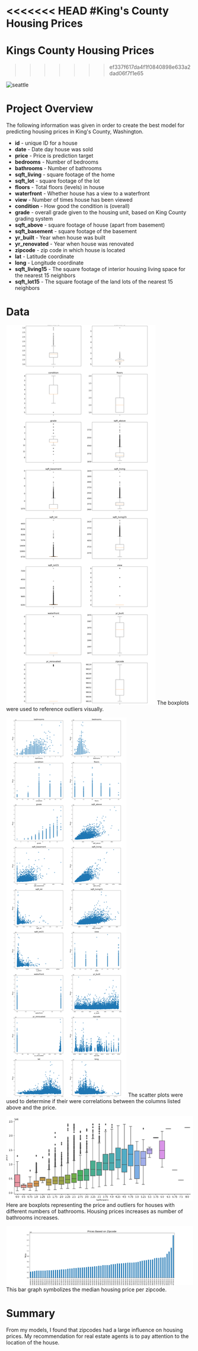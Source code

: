 <<<<<<< HEAD
#King's County Housing Prices
=======
# Kings County Housing Prices
>>>>>>> ef337f617da4f1f0840898e633a2dad06f7f1e65

![seattle](images/seatle.PNG)

# Project Overview

The following information was given in order to create the best model for predicting housing prices in King's County, Washington. 
* **id** - unique ID for a house
* **date** - Date day house was sold
* **price** - Price is prediction target
* **bedrooms** - Number of bedrooms
* **bathrooms** - Number of bathrooms
* **sqft_living** - square footage of the home
* **sqft_lot** - square footage of the lot
* **floors** - Total floors (levels) in house
* **waterfront** - Whether house has a view to a waterfront
* **view** - Number of times house has been viewed
* **condition** - How good the condition is (overall)
* **grade** - overall grade given to the housing unit, based on King County grading system
* **sqft_above** - square footage of house (apart from basement)
* **sqft_basement** - square footage of the basement
* **yr_built** - Year when house was built
* **yr_renovated** - Year when house was renovated
* **zipcode** - zip code in which house is located
* **lat** - Latitude coordinate
* **long** - Longitude coordinate
* **sqft_living15** - The square footage of interior housing living space for the nearest 15 neighbors
* **sqft_lot15** - The square footage of the land lots of the nearest 15 neighbors

# Data
![boxplots](images/boxplots.png)
The boxplots were used to reference outliers visually.

![scatter](images/scatter_plots.png)
The scatter plots were used to determine if their were correlations between the columns listed above and the price. 

![bathrooms](images/bathrooms_box.png)
Here are boxplots representing the price and outliers for houses with different numbers of bathrooms. Housing prices increases as number of bathrooms increases. 

![zipcodes](images/zipcodes.png)
This bar graph symbolizes the median housing price per zipcode. 

# Summary

From my models, I found that zipcodes had a large influence on housing prices. My recommendation for real estate agents is to pay attention to the location of the house.
